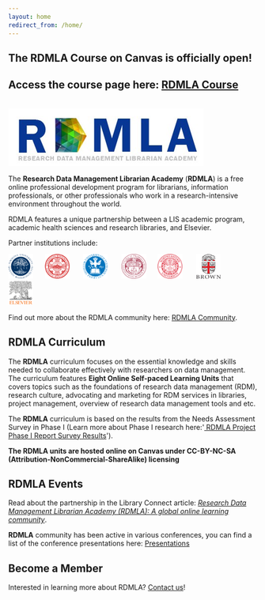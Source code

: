 ```yaml
---
layout: home
redirect_from: /home/
---
```

## The RDMLA Course on Canvas is officially open!<br>
## Access the course page here: <a href="https://www.canvas.net/browse/simmonsu/courses/research-data-management">RDMLA Course</a>
<br>
<img src="images/RDMLA-logo.jpg" alt="RDMLA Logo"> <br>

The **Research Data Management Librarian Academy** (**RDMLA**) is a free online professional development program for librarians, information professionals, or other professionals who work in a research-intensive environment throughout the world. 


RDMLA features a unique partnership between a LIS academic program, academic health sciences and research libraries, and Elsevier.

Partner institutions include: <br>

<img src="images/simmons.png" alt="Simmons Logo" style="width:width:50px;height:50px;"> &nbsp;&nbsp;&nbsp;&nbsp; 
<img src="images/boston.png" alt="Boston Logo" style="width:50px;height:50px;"> &nbsp;&nbsp; &nbsp;&nbsp;
<img src="images/tufts.png" alt="Tufts Logo" style="width:50px;height:50px;"> &nbsp;&nbsp;&nbsp; &nbsp;
<img src="images/mcphs.png" alt="MCPHS Logo" style="width:50px;height:50px;"> &nbsp;&nbsp;&nbsp;&nbsp; 
<img src="images/northeastern.png" alt="Northeastern Logo" style="width:50px;height:50px;"> &nbsp;&nbsp;&nbsp; &nbsp;
<img src="images/brown.png" alt="Brown Logo" style="width:50px;height:50px;"> &nbsp;&nbsp; &nbsp;&nbsp;
<img src="images/elsevier.png" alt="Elsevier Logo" style="width:50px;height:50px;"> <br>

Find out more about the RDMLA community here: <a href="https://rdmla.github.io/home/partners/">RDMLA Community</a>.



## RDMLA Curriculum

The **RDMLA** curriculum focuses on the essential knowledge and skills needed to collaborate effectively with researchers on data management. The curriculum features **Eight Online Self-paced Learning Units** that covers topics such as the foundations of research data management (RDM), research culture, advocating and marketing for RDM services in libraries, project management, overview of research data management tools and etc. <br>

The **RDMLA** curriculum is based on the results from the Needs Assessment Survey in Phase I (Learn more about Phase I research here:'<a href="https://rdmla.github.io/home/about/"> RDMLA Project Phase I Report Survey Results</a>').<br> 

**The RDMLA units are hosted online on Canvas under CC-BY-NC-SA (Attribution-NonCommercial-ShareAlike) licensing** 




## RDMLA Events

Read about the partnership in the Library Connect article: <i><a href="https://libraryconnect.elsevier.com/articles/research-data-management-librarian-academy-rdmla-global-online-learning-community 
">Research Data Management Librarian Academy (RDMLA): A global online learning community</a></i>.

**RDMLA** community has been active in various conferences, you can find a list of the conference presentations here:
[Presentations](https://github.com/RDMLA/home/blob/master/presentation-slides.pdf)


## Become a Member

Interested in learning more about RDMLA? <a href="https://rdmla.github.io/contact/">Contact us</a>!
